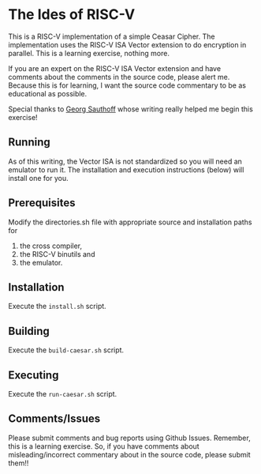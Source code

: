 # The Ides of RISC-V

This is a RISC-V implementation of a simple Ceasar Cipher. The implementation
uses the RISC-V ISA Vector extension to do encryption in parallel. This is a
learning exercise, nothing more.

If you are an expert on the RISC-V ISA Vector extension and have comments
about the comments in the source code, please alert me. Because this is for
learning, I want the source code commentary to be as educational as possible.

Special thanks to [Georg Sauthoff](https://gms.tf/riscv-vector.html) whose writing really helped me begin this exercise!

## Running

As of this writing, the Vector ISA is not standardized so you will need an
emulator to run it. The installation and execution instructions (below) will
install one for you.

## Prerequisites

Modify the directories.sh file with appropriate source and installation paths
for
1. the cross compiler,
1. the RISC-V binutils and
1. the emulator.

## Installation

Execute the `install.sh` script.

## Building

Execute the `build-caesar.sh` script.

## Executing

Execute the `run-caesar.sh` script.

## Comments/Issues

Please submit comments and bug reports using Github Issues. Remember, this
is a learning exercise. So, if you have comments about misleading/incorrect
commentary about in the source code, please submit them!! 
